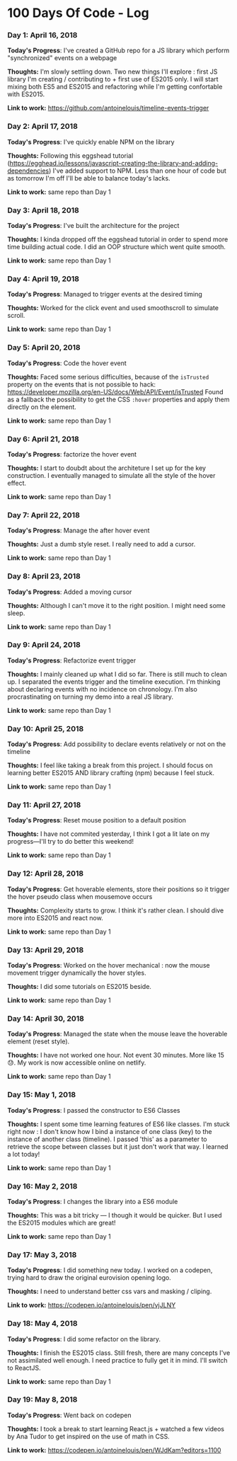 # 100 Days Of Code - Log


### Day 1: April 16, 2018

**Today's Progress**: I've created a GitHub repo for a JS library which perform "synchronized" events on a webpage

**Thoughts:** I'm slowly settling down. Two new things I'll explore : first JS library I'm creating / contributing to + first use of ES2015 only. I will start mixing both ES5 and ES2015 and refactoring while I'm getting confortable with ES2015.

**Link to work:** https://github.com/antoinelouis/timeline-events-trigger


### Day 2: April 17, 2018

**Today's Progress**: I've quickly enable NPM on the library

**Thoughts:** Following this eggshead tutorial (https://egghead.io/lessons/javascript-creating-the-library-and-adding-dependencies) I've added support to NPM. Less than one hour of code but as tomorrow I'm off I'll be able to balance today's lacks.

**Link to work:** same repo than Day 1


### Day 3: April 18, 2018

**Today's Progress**: I've built the architecture for the project

**Thoughts:** I kinda dropped off the eggshead tutorial in order to spend more time building actual code. I did an OOP structure which went quite smooth.

**Link to work:** same repo than Day 1


### Day 4: April 19, 2018

**Today's Progress**: Managed to trigger events at the desired timing

**Thoughts:** Worked for the click event and used smoothscroll to simulate scroll.

**Link to work:** same repo than Day 1


### Day 5: April 20, 2018

**Today's Progress**: Code the hover event

**Thoughts:** Faced some serious difficulties, because of the `isTrusted` property on the events that is not possible to hack:
https://developer.mozilla.org/en-US/docs/Web/API/Event/isTrusted
Found as a fallback the possibility to get the CSS `:hover` properties and apply them directly on the element.

**Link to work:** same repo than Day 1


### Day 6: April 21, 2018

**Today's Progress**: factorize the hover event

**Thoughts:** I start to doubdt about the architeture I set up for the key construction. I eventually managed to simulate all the style of the hover effect.

**Link to work:** same repo than Day 1


### Day 7: April 22, 2018

**Today's Progress**: Manage the after hover event

**Thoughts:** Just a dumb style reset. I really need to add a cursor.

**Link to work:** same repo than Day 1


### Day 8: April 23, 2018

**Today's Progress**: Added a moving cursor

**Thoughts:** Although I can't move it to the right position. I might need some sleep.

**Link to work:** same repo than Day 1


### Day 9: April 24, 2018

**Today's Progress**: Refactorize event trigger

**Thoughts:** I mainly cleaned up what I did so far. There is still much to clean up. I separated the events trigger and the timeline execution.
I'm thinking about declaring events with no incidence on chronology.
I'm also procrastinating on turning my demo into a real JS library.

**Link to work:** same repo than Day 1


### Day 10: April 25, 2018

**Today's Progress**: Add possibility to declare events relatively or not on the timeline

**Thoughts:** I feel like taking a break from this project. I should focus on learning better ES2015 AND library crafting (npm) because I feel stuck.

**Link to work:** same repo than Day 1


### Day 11: April 27, 2018

**Today's Progress**: Reset mouse position to a default position

**Thoughts:** I have not commited yesterday, I think I got a lit late on my progress—I'll try to do better this weekend!

**Link to work:** same repo than Day 1


### Day 12: April 28, 2018

**Today's Progress**: Get hoverable elements, store their positions so it trigger the hover pseudo class when mousemove occurs

**Thoughts:** Complexity starts to grow. I think it's rather clean. I should dive more into ES2015 and react now.

**Link to work:** same repo than Day 1


### Day 13: April 29, 2018

**Today's Progress**: Worked on the hover mechanical : now the mouse movement trigger dynamically the hover styles.

**Thoughts:** I did some tutorials on ES2015 beside.

**Link to work:** same repo than Day 1


### Day 14: April 30, 2018

**Today's Progress**: Managed the state when the mouse leave the hoverable element (reset style).

**Thoughts:** I have not worked one hour. Not event 30 minutes. More like 15 😓. My work is now accessible online on netlify.

**Link to work:** same repo than Day 1


### Day 15: May 1, 2018

**Today's Progress**: I passed the constructor to ES6 Classes

**Thoughts:** I spent some time learning features of ES6 like classes. I'm stuck right now : I don't know how I bind a instance of one class (key) to the instance of another class (timeline). I passed 'this' as a parameter to retrieve the scope between classes but it just don't work that way.
I learned a lot today!

**Link to work:** same repo than Day 1


### Day 16: May 2, 2018

**Today's Progress**: I changes the library into a ES6 module

**Thoughts:** This was a bit tricky — I though it would be quicker. But I used the ES2015 modules which are great!

**Link to work:** same repo than Day 1


### Day 17: May 3, 2018

**Today's Progress**: I did something new today. I worked on a codepen, trying hard to draw the original eurovision opening logo.

**Thoughts:** I need to understand better css vars and masking / cliping.

**Link to work:** https://codepen.io/antoinelouis/pen/vjJLNY


### Day 18: May 4, 2018

**Today's Progress**: I did some refactor on the library.

**Thoughts:** I finish the ES2015 class. Still fresh, there are many concepts I've not assimilated well enough. I need practice to fully get it in mind.
I'll switch to ReactJS.

**Link to work:** same repo than Day 1


### Day 19: May 8, 2018

**Today's Progress**: Went back on codepen

**Thoughts:** I took a break to start learning React.js + watched a few videos by Ana Tudor to get inspired on the use of math in CSS.

**Link to work:** https://codepen.io/antoinelouis/pen/WJdKam?editors=1100
